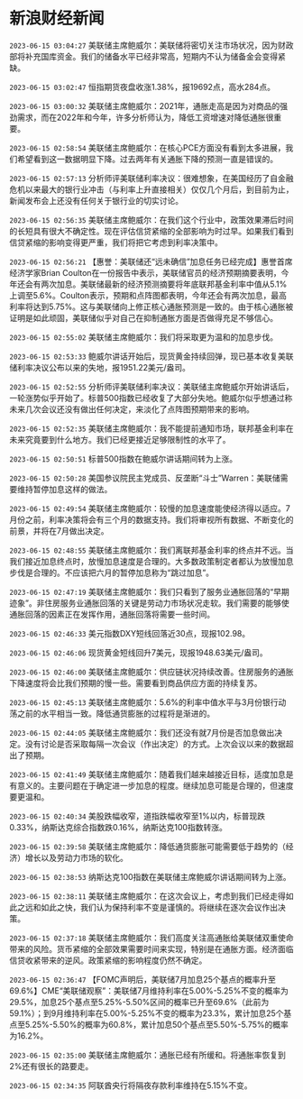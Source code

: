 # 新浪财经新闻
`2023-06-15 03:04:27` 美联储主席鲍威尔：美联储将密切关注市场状况，因为财政部将补充国库资金。我们的储备水平已经非常高，短期内不认为储备金会变得紧缺。

`2023-06-15 03:02:47` 恒指期货夜盘收涨1.38%，报19692点，高水284点。

`2023-06-15 03:00:32` 美联储主席鲍威尔：2021年，通胀走高是因为对商品的强劲需求，而在2022年和今年，许多分析师认为，降低工资增速对降低通胀很重要。

`2023-06-15 02:58:54` 美联储主席鲍威尔：在核心PCE方面没有看到太多进展，我们希望看到这一数据明显下降。过去两年有关通胀下降的预测一直是错误的。

`2023-06-15 02:57:13` 分析师评美联储利率决议：很难想象，在美国经历了自金融危机以来最大的银行业冲击（与利率上升直接相关）仅仅几个月后，到目前为止，新闻发布会上还没有任何关于银行业的切实讨论。

`2023-06-15 02:56:35` 美联储主席鲍威尔：在我们这个行业中，政策效果滞后时间的长短具有很大不确定性。现在评估信贷紧缩的全部影响为时过早。如果我们看到信贷紧缩的影响变得更严重，我们将把它考虑到利率决策中。

`2023-06-15 02:56:21` 【惠誉：美联储还“远未确信”加息任务已经完成】惠誉首席经济学家Brian Coulton在一份报告中表示，美联储官员的经济预期摘要表明，今年还会有两次加息。美联储最新的经济预测摘要将年底联邦基金利率中值从5.1%上调至5.6%。Coulton表示，预期和点阵图都表明，今年还会有两次加息，最高利率将达到5.75%。这与美联储向上修正核心通胀预测是一致的。由于核心通胀被证明是如此顽固，美联储似乎对自己在抑制通胀方面是否做得充足不够信心。

`2023-06-15 02:55:02` 美联储主席鲍威尔：我们将采取更为温和的加息步伐。

`2023-06-15 02:53:33` 鲍威尔讲话开始后，现货黄金持续回弹，现已基本收复美联储利率决议公布以来的失地，报1951.22美元/盎司。

`2023-06-15 02:52:55` 分析师评美联储利率决议：美联储主席鲍威尔开始讲话后，一轮涨势似乎开始了。标普500指数已经收复了大部分失地。鲍威尔似乎想通过称未来几次会议还没有做出任何决定，来淡化了点阵图预期带来的影响。

`2023-06-15 02:52:35` 美联储主席鲍威尔：我不能提前通知市场，联邦基金利率在未来究竟要到什么地方。我们已经更接近足够限制性的水平了。

`2023-06-15 02:50:51` 标普500指数在鲍威尔讲话期间转为上涨。

`2023-06-15 02:50:28` 美国参议院民主党成员、反垄断“斗士”Warren：美联储需要维持暂停加息这样的做法。

`2023-06-15 02:49:54` 美联储主席鲍威尔：较慢的加息速度能使经济得以适应。7月份之前，利率决策将会有三个月的数据支持。我们将审视所有数据、不断变化的前景，并将在7月做出决定。

`2023-06-15 02:48:55` 美联储主席鲍威尔：我们离联邦基金利率的终点并不远。当我们接近加息终点时，放慢加息速度是合理的。大多数政策制定者都认为放慢加息步伐是合理的。不应该把六月的暂停加息称为“跳过加息”。

`2023-06-15 02:47:19` 美联储主席鲍威尔：我们只看到了服务业通胀回落的“早期迹象”。非住房服务业通胀回落的关键是劳动力市场状况走软。我们需要的能够使通胀回落的因素正在发挥作用，通胀回落将需要一些时间。

`2023-06-15 02:46:33` 美元指数DXY短线回落近30点，现报102.98。

`2023-06-15 02:46:06` 现货黄金短线回升7美元，现报1948.63美元/盎司。

`2023-06-15 02:46:00` 美联储主席鲍威尔：供应链状况持续改善。住房服务的通胀下降速度将会比我们预期的慢一些。需要看到商品供应方面的持续复苏。

`2023-06-15 02:45:13` 美联储主席鲍威尔：5.6%的利率中值水平与3月份银行动荡之前的水平相当一致。降低通货膨胀的过程将是渐进的。

`2023-06-15 02:44:05` 美联储主席鲍威尔：我们还没有就7月份是否加息做出决定。没有讨论是否采取每隔一次会议（作出决定）的方式。上次会议以来的数据超出了预期。

`2023-06-15 02:41:49` 美联储主席鲍威尔：随着我们越来越接近目标，适度加息是有意义的。主要问题在于确定进一步加息的程度。继续加息可能是合理的，但速度要更温和。

`2023-06-15 02:40:34` 美股跌幅收窄，道指跌幅收窄至1%以内，标普现跌0.33%，纳斯达克综合指数跌0.16%，纳斯达克100指数转涨。

`2023-06-15 02:39:58` 美联储主席鲍威尔：降低通货膨胀可能需要低于趋势的（经济）增长以及劳动力市场的软化。

`2023-06-15 02:38:53` 纳斯达克100指数在美联储主席鲍威尔讲话期间转为上涨。

`2023-06-15 02:38:11` 美联储主席鲍威尔：在这次会议上，考虑到我们已经走得如此之远和如此之快，我们认为保持利率不变是谨慎的。将继续在逐次会议作出决策。

`2023-06-15 02:37:18` 美联储主席鲍威尔：我们高度关注高通胀给美联储双重使命带来的风险。货币紧缩的全部效果需要时间来实现，特别是在通胀方面。经济面临信贷收紧带来的逆风。政策紧缩的影响程度仍然不确定。

`2023-06-15 02:36:47` 【FOMC声明后，美联储7月加息25个基点的概率升至69.6%】CME“美联储观察”：美联储7月维持利率在5.00%-5.25%不变的概率为29.5%，加息25个基点至5.25%-5.50%区间的概率已升至69.6%（此前为59.1%）；到9月维持利率在5.00%-5.25%不变的概率为23.3%，累计加息25个基点至5.25%-5.50%的概率为60.8%，累计加息50个基点至5.50%-5.75%的概率为16.2%。

`2023-06-15 02:35:00` 美联储主席鲍威尔：通胀已经有所缓和。将通胀率恢复到2%还有很长的路要走。

`2023-06-15 02:34:35` 阿联酋央行将隔夜存款利率维持在5.15%不变。

